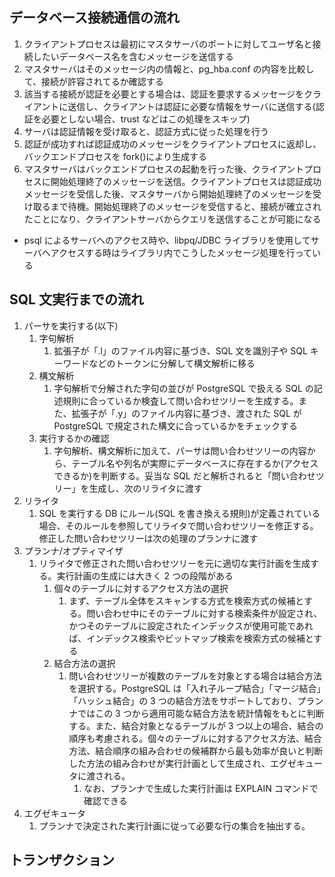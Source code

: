 ## データベース接続通信の流れ

1. クライアントプロセスは最初にマスタサーバのポートに対してユーザ名と接続したいデータベース名を含むメッセージを送信する
2. マスタサーバはそのメッセージ内の情報と、pg_hba.conf の内容を比較して、接続が許容されてるか確認する
3. 該当する接続が認証を必要とする場合は、認証を要求するメッセージをクライアントに送信し、クライアントは認証に必要な情報をサーバに送信する(認証を必要としない場合、trust などはこの処理をスキップ)
4. サーバは認証情報を受け取ると、認証方式に従った処理を行う
5. 認証が成功すれば認証成功のメッセージをクライアントプロセスに返却し、バックエンドプロセスを fork()により生成する
6. マスタサーバはバックエンドプロセスの起動を行った後、クライアントプロセスに開始処理終了のメッセージを送信。クライアントプロセスは認証成功メッセージを受信した後、マスタサーバから開始処理終了のメッセージを受け取るまで待機。開始処理終了のメッセージを受信すると、接続が確立されたことになり、クライアントサーバからクエリを送信することが可能になる

- psql によるサーバへのアクセス時や、libpq/JDBC ライブラリを使用してサーバへアクセスする時はライブラリ内でこうしたメッセージ処理を行っている

## SQL 文実行までの流れ

1. パーサを実行する(以下)
   1. 字句解析
      1. 拡張子が「.l」のファイル内容に基づき、SQL 文を識別子や SQL キーワードなどのトークンに分解して構文解析に移る
   2. 構文解析
      1. 字句解析で分解された字句の並びが PostgreSQL で扱える SQL の記述規則に合っているか検査して問い合わせツリーを生成する。また、拡張子が「.y」のファイル内容に基づき、渡された SQL が PostgreSQL で規定された構文に合っているかをチェックする
   3. 実行するかの確認
      1. 字句解析、構文解析に加えて、パーサは問い合わせツリーの内容から、テーブル名や列名が実際にデータベースに存在するか(アクセスできるか)を判断する。妥当な SQL だと解析されると「問い合わせツリー」を生成し、次のリライタに渡す
2. リライタ
   1. SQL を実行する DB にルール(SQL を書き換える規則)が定義されている場合、そのルールを参照してリライタで問い合わせツリーを修正する。修正した問い合わせツリーは次の処理のプランナに渡す
3. プランナ/オプティマイザ
   1. リライタで修正された問い合わせツリーを元に適切な実行計画を生成する。実行計画の生成には大きく 2 つの段階がある
      1. 個々のテーブルに対するアクセス方法の選択
         1. まず、テーブル全体をスキャンする方式を検索方式の候補とする。問い合わせ中にそのテーブルに対する検索条件が設定され、かつそのテーブルに設定されたインデックスが使用可能であれば、インデックス検索やビットマップ検索を検索方式の候補とする
      2. 結合方法の選択
         1. 問い合わせツリーが複数のテーブルを対象とする場合は結合方法を選択する。PostgreSQL は「入れ子ループ結合」「マージ結合」「ハッシュ結合」の 3 つの結合方法をサポートしており、プランナではこの 3 つから適用可能な結合方法を統計情報をもとに判断する。また、結合対象となるテーブルが 3 つ以上の場合、結合の順序も考慮される。個々のテーブルに対するアクセス方法、結合方法、結合順序の組み合わせの候補群から最も効率が良いと判断した方法の組み合わせが実行計画として生成され、エグゼキュータに渡される。
            1. なお、プランナで生成した実行計画は EXPLAIN コマンドで確認できる
4. エグゼキュータ
   1. プランナで決定された実行計画に従って必要な行の集合を抽出する。

## トランザクション
